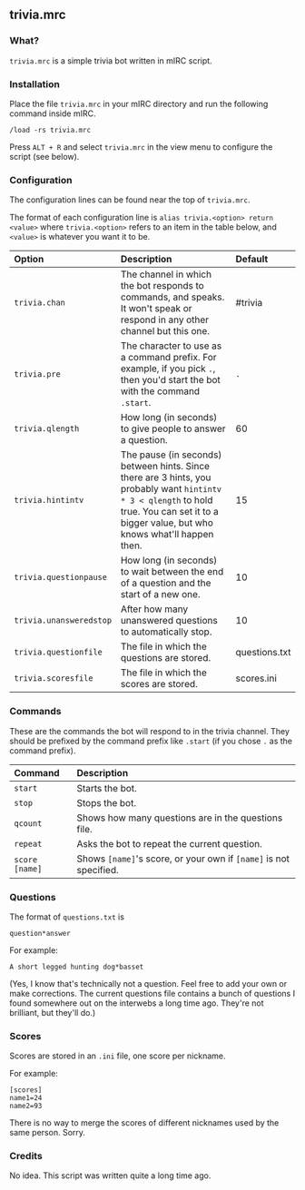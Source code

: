 ## trivia.mrc

### What?

`trivia.mrc` is a simple trivia bot written in mIRC script.

### Installation

Place the file `trivia.mrc` in your mIRC directory and run the following command inside mIRC.

    /load -rs trivia.mrc

Press `ALT + R` and select `trivia.mrc` in the view menu to configure the script (see below).

### Configuration

The configuration lines can be found near the top of `trivia.mrc`.

The format of each configuration line is `alias trivia.<option> return <value>` where `trivia.<option>` refers to an item in the table below, and `<value>` is whatever you want it to be.

| Option | Description | Default |
|:-------|:------------|:--------|
| `trivia.chan` | The channel in which the bot responds to commands, and speaks. It won't speak or respond in any other channel but this one. | #trivia
| `trivia.pre` | The character to use as a command prefix. For example, if you pick `.`, then you'd start the bot with the command `.start`. | `.`
| `trivia.qlength` | How long (in seconds) to give people to answer a question. | 60
| `trivia.hintintv` | The pause (in seconds) between hints. Since there are 3 hints, you probably want `hintintv * 3 < qlength` to hold true. You can set it to a bigger value, but who knows what'll happen then. | 15
| `trivia.questionpause` | How long (in seconds) to wait between the end of a question and the start of a new one. | 10
| `trivia.unansweredstop` | After how many unanswered questions to automatically stop. | 10
| `trivia.questionfile` | The file in which the questions are stored. | questions.txt
| `trivia.scoresfile` | The file in which the scores are stored. | scores.ini

### Commands

These are the commands the bot will respond to in the trivia channel. They should be prefixed by the command prefix like `.start` (if you chose `.` as the command prefix).

| Command | Description |
|:--------|:------------|
| `start` | Starts the bot.
| `stop` | Stops the bot.
| `qcount` | Shows how many questions are in the questions file.
| `repeat` | Asks the bot to repeat the current question.
| `score [name]` | Shows `[name]`'s score, or your own if `[name]` is not specified.

### Questions

The format of `questions.txt` is

    question*answer

For example:

    A short legged hunting dog*basset

(Yes, I know that's technically not a question. Feel free to add your own or make corrections. The current questions file contains a bunch of questions I found somewhere out on the interwebs a long time ago. They're not brilliant, but they'll do.)

### Scores

Scores are stored in an `.ini` file, one score per nickname.

For example:

    [scores]
    name1=24
    name2=93

There is no way to merge the scores of different nicknames used by the same person. Sorry.

### Credits

No idea. This script was written quite a long time ago.